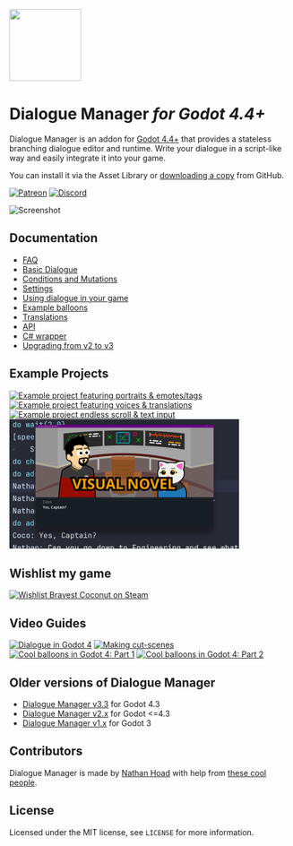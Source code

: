 <img src="docs/media/logo.svg" width="128" height="128">

# Dialogue Manager _for Godot 4.4+_

Dialogue Manager is an addon for [Godot 4.4+](https://godotengine.org/) that provides a stateless branching dialogue editor and runtime. Write your dialogue in a script-like way and easily integrate it into your game.

You can install it via the Asset Library or [downloading a copy](https://github.com/nathanhoad/godot_dialogue_manager/archive/refs/heads/main.zip) from GitHub.

[![Patreon](https://img.shields.io/badge/Patreon-Support%20this%20Project-%23f1465a?style=for-the-badge)](https://www.patreon.com/nathanhoad) [![Discord](https://img.shields.io/discord/945920743915524176?label=discord&logo=discord&logoColor=%23fff&style=for-the-badge)](https://discord.gg/zwBVQdJchX)

![Screenshot](docs/media/screenshot.jpg)

## Documentation

- [FAQ](docs/FAQ.md)
- [Basic Dialogue](docs/Basic_Dialogue.md)
- [Conditions and Mutations](docs/Conditions_Mutations.md)
- [Settings](docs/Settings.md)
- [Using dialogue in your game](docs/Using_Dialogue.md)
- [Example balloons](docs/Example_Balloons.md)
- [Translations](docs/Translations.md)
- [API](docs/API.md)
- [C# wrapper](docs/CSharp.md)
- [Upgrading from v2 to v3](docs/2to3.md)

## Example Projects

[![Example project featuring portraits & emotes/tags](docs/media/example-portraits.png)](https://nathanhoad.itch.io/godot-dialogue-example-project-portraits)
[![Example project featuring voices & translations](docs/media/example-voices-translations.png)](https://nathanhoad.itch.io/voices-translations-godot-dialogue-example-project)
[![Example project endless scroll & text input](docs/media/example-endless-scroll.png)](https://nathanhoad.itch.io/endless-scroll-text-input-godot-dialogue-example-project)
[![Example project visual novel](docs/media/example-visual-novel.png)](https://nathanhoad.itch.io/godot-dialogue-example-project-visual-novel)

## Wishlist my game

[![Wishlist Bravest Coconut on Steam](docs/media/bravest-coconut.png)](https://bravestcoconut.com/wishlist)

## Video Guides

[![Dialogue in Godot 4](docs/media/dialogue-in-godot.png)](https://youtu.be/UhPFk8FSbd8)
[![Making cut-scenes](docs/media/cutscenes.png)](https://youtu.be/G_TN8jz4v9o)
[![Cool balloons in Godot 4: Part 1](docs/media/make-balloons.png)](https://youtu.be/X0e-n7dbff8)
[![Cool balloons in Godot 4: Part 2](docs/media/make-balloons-2.png)](https://youtu.be/DfdcyHwqXdo)

## Older versions of Dialogue Manager

- [Dialogue Manager v3.3](https://github.com/nathanhoad/godot_dialogue_manager/releases/tag/v3.3.3) for Godot 4.3
- [Dialogue Manager v2.x](https://github.com/nathanhoad/godot_dialogue_manager/tree/v2.x) for Godot <=4.3
- [Dialogue Manager v1.x](https://github.com/nathanhoad/godot_dialogue_manager/tree/v1.x) for Godot 3

## Contributors

Dialogue Manager is made by [Nathan Hoad](https://nathanhoad.net) with help from [these cool people](https://github.com/nathanhoad/godot_dialogue_manager/graphs/contributors).

## License

Licensed under the MIT license, see `LICENSE` for more information.
